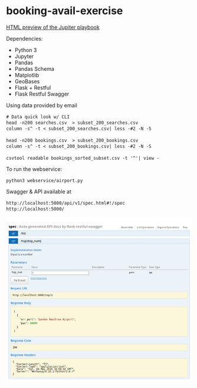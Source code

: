 # booking-avail-exercise

[HTML preview of the Jupiter playbook](http://htmlpreview.github.com/?https://github.com/zero-khalid/booking-avail-exercise/blob/master/avail-booking.html "HTML preview of the Jupiter playbook")

Dependencies: 
- Python 3
- Jupyter
- Pandas
- Pandas Schema
- Matplotlib
- GeoBases
- Flask + Restful
- Flask Restful Swagger

Using data provided by email

```
# Data quick look w/ CLI
head -n200 searches.csv  > subset_200_searches.csv
column -s^ -t < subset_200_searches.csv| less -#2 -N -S

head -n200 bookings.csv  > subset_200_bookings.csv
column -s^ -t < subset_200_bookings.csv| less -#2 -N -S

csvtool readable bookings_sorted_subset.csv -t '^'| view -
```


To run the webservice:
```
python3 webservice/airport.py
```

Swagger & API available at 
```
http://localhost:5000/api/v1/spec.html#!/spec
http://localhost:5000/
```

![alt text](https://github.com/zero-khalid/booking-avail-exercise/blob/master/swagger.png "Swagger API screenshot")
